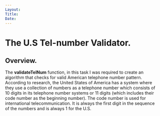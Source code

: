 ```yaml
---
Layout:
Title:
Date:
---
```


# The U.S Tel-number Validator.

## Overview.

The **validateTelNum** function, in this task I was required to create an algorithm that checks for valid American telephone number pattern. 
According to research, the United States of America has a system where they use a collection of numbers as a telephone number which consists of 10 digits in its telephone number systems or 11 digits (which includes their code number as the beginning number).
The code number is used for international telecommunication. It is always the first digit in the sequence of the numbers and is always 1 for the U.S.
